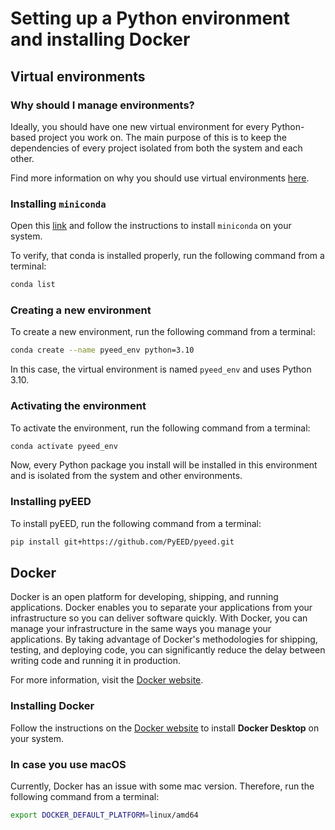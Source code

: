 # Setting up a Python environment and installing Docker

## Virtual environments

### Why should I manage environments?

Ideally, you should have one new virtual environment for every Python-based project you work on. The main purpose of this is to keep the dependencies of every project isolated from both the system and each other.

Find more information on why you should use virtual environments [here](https://blog.inedo.com/python/python-environment-management-best-practices/).

### Installing `miniconda`

Open this [link](https://docs.conda.io/projects/miniconda/en/latest/miniconda-install.html) and follow the instructions to install `miniconda` on your system.

To verify, that conda is installed properly, run the following command from a terminal:

```bash
conda list
```

### Creating a new environment

To create a new environment, run the following command from a terminal:

```bash
conda create --name pyeed_env python=3.10
```

In this case, the virtual environment is named `pyeed_env` and uses Python 3.10.

### Activating the environment

To activate the environment, run the following command from a terminal:

```bash
conda activate pyeed_env
```

Now, every Python package you install will be installed in this environment and is isolated from the system and other environments.

### Installing pyEED

To install pyEED, run the following command from a terminal:

```bash
pip install git+https://github.com/PyEED/pyeed.git
```

## Docker

Docker is an open platform for developing, shipping, and running applications. Docker enables you to separate your applications from your infrastructure so you can deliver software quickly. With Docker, you can manage your infrastructure in the same ways you manage your applications. By taking advantage of Docker's methodologies for shipping, testing, and deploying code, you can significantly reduce the delay between writing code and running it in production.

For more information, visit the [Docker website](https://docs.docker.com/get-started/overview/).

### Installing Docker

Follow the instructions on the [Docker website](https://docs.docker.com/engine/install/) to install __Docker Desktop__ on your system.

### In case you use macOS

Currently, Docker has an issue with some mac version. Therefore, run the following command from a terminal:

```bash
export DOCKER_DEFAULT_PLATFORM=linux/amd64
```
